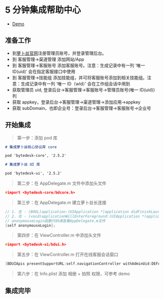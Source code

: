 # 5 分钟集成帮助中心

- [Demo](https://github.com/Bytedesk/bytedesk-ios/tree/master/Tutorial/helpcenter)

## 准备工作

- 到[萝卜丝官网](https://www.bytedesk.com/antv/user/login)注册管理员账号，并登录管理后台。
- 到 客服管理->渠道管理 添加网站/App
- 到 客服管理->客服账号 添加客服账号。注意：生成记录中有一列 ‘唯一 ID(uid)’ 会在指定客服接口中使用
- 到 客服管理->技能组 添加技能组，并可将客服账号添加到相关技能组。注意：生成记录中有一列 ‘唯一 ID（wId）’ 会在工作组会话中用到
- 获取管理员 uid, 登录后台->客服管理->客服账号->管理员账号(唯一 ID(uid))列
- 获取 appkey，登录后台->客服管理->渠道管理->添加应用->appkey
- 获取 subDomain，也即企业号：登录后台->客服管理->客服账号->企业号

## 开始集成

> 第一步：添加 pod 库

```md
# 集成萝卜丝核心协议库 core

pod 'bytedesk-core', '2.5.2'

# 集成萝卜丝 UI 库

pod 'bytedesk-ui', '2.5.2'
```

> 第二步：在 AppDelegate.m 文件中添加头文件

```c++
#import <bytedesk-core/bdcore.h>
```

> 第三步：在 AppDelegate.m 建立萝卜丝长连接

```c++
// 1. 在 - (BOOL)application:(UIApplication *)application didFinishLaunchingWithOptions:(NSDictionary *)launchOptions中添加
// 2. 在 - (void)applicationWillEnterForeground:(UIApplication *)application中添加
// anonymouseLogin函数代码请查看AppDelegate.m文件
[self anonymouseLogin];
```

> 第四步：在 ViewController.m 中添加头文件

```c++
#import <bytedesk-ui/bdui.h>
```

> 第五步：在 ViewController.m 打开在线客服会话窗口

```c++
[BDUIApis presentSupportURL:self.navigationController withAdminUid:DEFAULT_TEST_ADMIN_UID];
```

> 第六步：在 Info.plist 添加 相册 + 拍照 权限，可参考 demo

## 集成完毕

